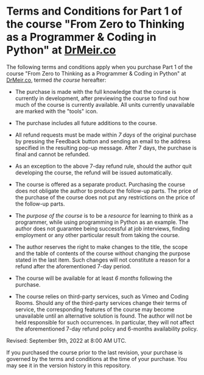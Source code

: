 # Terms and Conditions for Part 1 of the course "From Zero to Thinking as a Programmer & Coding in Python" at [DrMeir.co](https:://DrMeir.co/#/)

The following terms and conditions apply when you purchase Part 1 of the course "From Zero to Thinking as a Programmer & Coding in Python" at [DrMeir.co](https:://DrMeir.co/#/), termed *the course* hereafter:

* The purchase is made with the full knowledge that the course is currently in development, after previewing the course to find out how much of the course is currently available. All units currently unavailable are marked with the "tools" icon.

* The purchase includes all future additions to the course.

* All refund requests must be made within *7 days* of the original purchase by pressing the Feedback button and sending an email to the address specified in the resulting pop-up message. After 7 days, the purchase is final and cannot be refunded.

* As an exception to the above 7-day refund rule, should the author quit developing the course, the refund will be issued automatically.

* The course is offered as a separate product. Purchasing the course does not obligate the author to produce the follow-up parts. The price of the purchase of the course does not put any restrictions on the price of the follow-up parts.

* The *purpose of the course* is to be a *resource* for learning to think as a programmer, while using programming in Python as an example. The author does not guarantee being successful at job interviews, finding employment or any other particular result from taking the course.

* The author reserves the right to make changes to the title, the scope and the table of contents of the course without changing the purpose stated in the last item. Such changes will not constitute a reason for a refund after the aforementioned 7-day period.

* The course will be available for at least *6 months* following the purchase.

* The course relies on third-party services, such as Vimeo and Coding Rooms. Should any of the third-party services change their terms of service, the corresponding features of the course may become unavailable until an alternative solution is found. The author will not be held responsible for such occurrences. In particular, they will not affect the aforementioned 7-day refund policy and 6-months availability policy.

Revised: September 9th, 2022 at 8:00 AM UTC.

If you purchased the course prior to the last revision, your purchase is governed by the terms and conditions at the time of your purchase. You may see it in the version history in this repository. 
